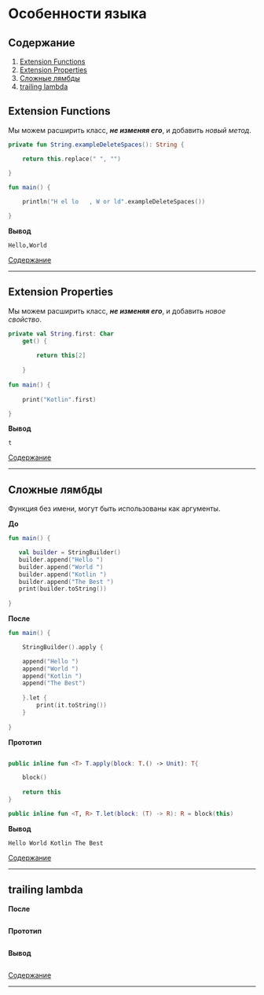 # Особенности языка
## Содержание

1. [Extension Functions](#extension-functions)
2. [Extension Properties](#extension-properties)
3. [Сложные лямбды](#Сложные-лямбды)
4. [trailing lambda](#trailing-lambda)

## Extension Functions
Мы можем расширить класс, ***не изменяя его***, и добавить _новый метод_.

```kotlin
private fun String.exampleDeleteSpaces(): String {

    return this.replace(" ", "")
    
}

fun main() {

    println("H el lo   , W or ld".exampleDeleteSpaces()) 

} 
```
**Вывод**
```
Hello,World
```
[Содержание](#содержание)

____

## Extension Properties
Мы можем расширить класс, ***не изменяя его***, и добавить _новое свойство_.

```kotlin
private val String.first: Char
    get() {
        
        return this[2]
        
    }
        
fun main() {
        
    print("Kotlin".first)

} 
```
**Вывод**
```
t
```
[Содержание](#содержание)

____

## Сложные лямбды
Функция без имени, могут быть использованы как аргументы.

**До**
 ```kotlin
fun main() {

    val builder = StringBuilder()
    builder.append("Hello ")
    builder.append("World ")
    builder.append("Kotlin ")
    builder.append("The Best ")
    print(builder.toString())
    
}
 ```
 
**После**
```kotlin
fun main() {

    StringBuilder().apply {

    append("Hello ")
    append("World ")
    append("Kotlin ")
    append("The Best")
    
    }.let {
        print(it.toString())
    }
    
}
```
**Прототип**
```kotlin

public inline fun <T> T.apply(block: T.() -> Unit): T{

    block()
    
    return this
}

public inline fun <T, R> T.let(block: (T) -> R): R = block(this)

```
**Вывод**
```
Hello World Kotlin The Best
```
[Содержание](#содержание)

____

## trailing lambda

**После**
```kotlin

```
**Прототип**
```kotlin


```
**Вывод**
```

```
[Содержание](#содержание)

____

## 
